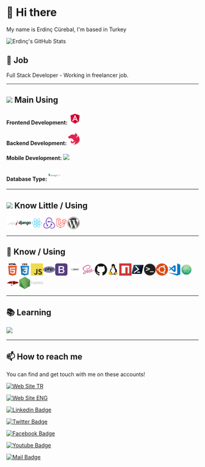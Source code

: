 
# 👋 Hi there

My name is Erdinç Cürebal, I'm based in Turkey

![Erdinç's GitHub Stats](https://github-readme-stats.vercel.app/api?username=erdinccurebal&show_icons=true)


## 💼 Job
Full Stack Developer - Working in freelancer job.

------------

## <img src="https://image.flaticon.com/icons/svg/3094/3094357.svg?raw=true" height="28" /> Main Using
#### Frontend Development: <img src="https://github.com/github/explore/blob/master/topics/angular/angular.png?raw=true" height="32" />
#### Backend Development: <img src="https://github.com/github/explore/blob/master/topics/nestjs/nestjs.png?raw=true" height="32" />
#### Mobile Development: <img src="https://secure.meetupstatic.com/photos/event/d/a/3/7/600_477715863.jpeg?raw=true" height="32" />
#### Database Type: <img src="https://github.com/github/explore/blob/master/topics/mongodb/mongodb.png?raw=true" height="32" />


------------

## <img src="https://image.flaticon.com/icons/svg/3135/3135060.svg?raw=true" height="28" /> Know Little / Using
<img src="https://github.com/github/explore/blob/master/topics/jekyll/jekyll.png?raw=true" height="32" /><img src="https://github.com/github/explore/blob/master/topics/django/django.png?raw=true" height="32" /><img src="https://github.com/github/explore/blob/master/topics/react/react.png?raw=true" height="32" /><img src="https://github.com/github/explore/blob/master/topics/redux/redux.png?raw=true" height="32" /><img src="https://github.com/github/explore/blob/master/topics/laravel/laravel.png?raw=true" height="32" /><img src="https://github.com/github/explore/blob/master/topics/wordpress/wordpress.png?raw=true" height="32" />

------------

## 🧠 Know / Using
<img src="https://github.com/github/explore/blob/master/topics/html/html.png?raw=true" height="32" /><img src="https://github.com/github/explore/blob/master/topics/css/css.png?raw=true" height="32" /><img src="https://github.com/github/explore/blob/master/topics/javascript/javascript.png?raw=true" height="32" /><img src="https://github.com/github/explore/blob/master/topics/php/php.png?raw=true" height="32" /><img src="https://github.com/github/explore/blob/master/topics/bootstrap/bootstrap.png?raw=true" height="32" />
<img src="https://github.com/github/explore/blob/master/topics/jquery/jquery.png?raw=true" height="32" />
<img src="https://github.com/github/explore/blob/master/topics/sass/sass.png?raw=true" height="32" /><img src="https://github.com/github/explore/blob/master/topics/github/github.png?raw=true" height="32" /><img src="https://github.com/github/explore/blob/master/topics/linux/linux.png?raw=true" height="32" /><img src="https://github.com/github/explore/blob/master/topics/npm/npm.png?raw=true" height="32" /><img src="https://github.com/github/explore/blob/master/topics/powershell/powershell.png?raw=true" height="32" /><img src="https://github.com/github/explore/blob/master/topics/terminal/terminal.png?raw=true" height="32" /><img src="https://github.com/github/explore/blob/master/topics/ubuntu/ubuntu.png?raw=true" height="32" /><img src="https://github.com/github/explore/blob/master/topics/visual-studio-code/visual-studio-code.png?raw=true" height="32" /><img src="https://github.com/github/explore/blob/master/topics/atom/atom.png?raw=true" height="32" /><img src="https://github.com/github/explore/blob/master/topics/mongoose/mongoose.png?raw=true" height="32" /><img src="https://github.com/github/explore/blob/master/topics/nodejs/nodejs.png?raw=true" height="32" /><img src="https://github.com/github/explore/blob/master/topics/express/express.png?raw=true" height="32" />

------------

## 📚 Learning
<img src="https://secure.meetupstatic.com/photos/event/d/a/3/7/600_477715863.jpeg?raw=true" height="32" />

------------

## 📫 How to reach me
You can find and get touch with me on these accounts!

[![Web Site TR](https://img.shields.io/badge/erdinccurebal.com.tr-go%20to%20tr%20website-blue?style=for-the-badge&logo=angular)](https://erdinccurebal.com.tr)

[![Web Site ENG](https://img.shields.io/badge/erdinccurebal.com.tr-go%20to%20eng%20website-blue?style=for-the-badge&logo=angular)](https://erdinccurebal.com)

[![Linkedin Badge](https://img.shields.io/badge/erdinccurebal-follow%20on%20linkedin-blue?style=for-the-badge&logo=linkedin)](https://www.linkedin.com/in/erdinccurebal/)

[![Twitter Badge](https://img.shields.io/badge/nurcanerdinc-follow%20on%20twitter-blue?style=for-the-badge&logo=twitter)](https://twitter.com/nurcanerdinc/)

[![Facebook Badge](https://img.shields.io/badge/erdinccurebal-follow%20on%20facebook-blue?style=for-the-badge&logo=facebook)](https://facebook.com/erdinccurebal/)

[![Youtube Badge](https://img.shields.io/badge/erdinccurebal-follow%20on%20youtube-blue?style=for-the-badge&logo=youtube)](https://www.youtube.com/channel/UCsQvoCglvPw__ADrVN-Iaaw)

[![Mail Badge](https://img.shields.io/badge/erdinccurebal@hotmail.com-Content%20me%20on%20mail-blue?style=for-the-badge&logo=gmail)](mailto:erdinccurebal@hotmail.com)
